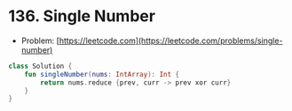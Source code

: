 # 136. Single Number

- Problem: [https://leetcode.com](https://leetcode.com/problems/single-number)

```kotlin
class Solution {
    fun singleNumber(nums: IntArray): Int {
        return nums.reduce {prev, curr -> prev xor curr}
    }
}
```